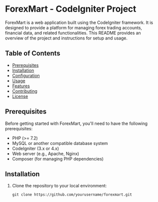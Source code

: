# ForexMart - CodeIgniter Project

ForexMart is a web application built using the CodeIgniter framework. It is designed to provide a platform for managing forex trading accounts, financial data, and related functionalities. This README provides an overview of the project and instructions for setup and usage.

## Table of Contents

- [Prerequisites](#prerequisites)
- [Installation](#installation)
- [Configuration](#configuration)
- [Usage](#usage)
- [Features](#features)
- [Contributing](#contributing)
- [License](#license)

## Prerequisites

Before getting started with ForexMart, you'll need to have the following prerequisites:

- PHP (>= 7.2)
- MySQL or another compatible database system
- CodeIgniter (3.x or 4.x)
- Web server (e.g., Apache, Nginx)
- Composer (for managing PHP dependencies)

## Installation

1. Clone the repository to your local environment:

   ```shell
   git clone https://github.com/yourusername/forexmart.git
